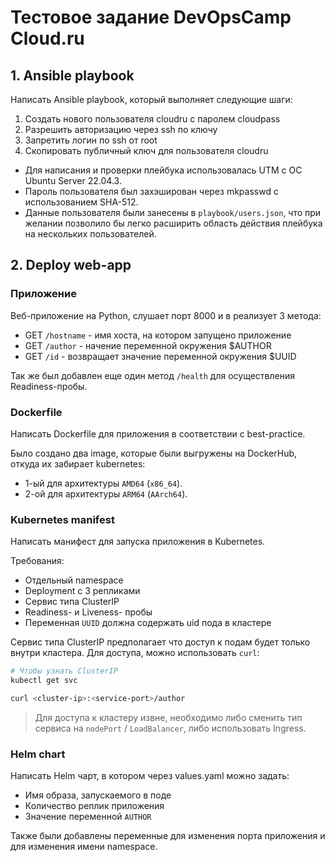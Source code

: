 # Тестовое задание DevOpsCamp Cloud.ru 

## 1. Ansible playbook
Написать Ansible playbook, который выполняет следующие шаги:

1. Создать нового пользователя cloudru с паролем cloudpass 
1. Разрешить авторизацию через ssh по ключу
1. Запретить логин по ssh от root 
1. Скопировать публичный ключ для пользователя cloudru

* Для написания и проверки плейбука использовалась UTM c ОС Ubuntu Server 22.04.3.
* Пароль пользователя был захэширован через mkpasswd с использованием SHA-512.
* Данные пользователя были занесены в `playbook/users.json`, что при желании позволило бы легко расширить область действия плейбука на нескольких пользователей.

## 2. Deploy web-app
### Приложение
Веб-приложение на Python, слушает порт 8000 и в реализует 3 метода:
- GET `/hostname` - имя хоста, на котором запущено приложение
- GET `/author` - начение переменной окружения $AUTHOR
- GET `/id` - возвращает значение переменной окружения $UUID

Так же был добавлен еще один метод `/health` для осуществления Readiness-пробы.

### Dockerfile
Написать Dockerfile для приложения в соответствии с best-practice.

Было создано два image, которые были выгружены на DockerHub, откуда их забирает kubernetes:

 * 1-ый для архитектуры `AMD64` (`x86_64`).
 * 2-ой для архитектуры `ARM64` (`AArch64`).

### Kubernetes manifest
Написать манифест для запуска приложения в Kubernetes. <br>

Требования:
* Отдельный namespace
* Deployment с 3 репликами
* Сервис типа ClusterIP
* Readiness- и Liveness- пробы 
* Переменная `UUID` должна содержать uid пода в кластере

Сервис типа ClusterIP предполагает что доступ к подам будет только внутри кластера. 
Для доступа, можно использовать `curl`:
```bash
# Чтобы узнать ClusterIP
kubectl get svc

curl <cluster-ip>:<service-port>/author
```

> Для доступа к кластеру извне, необходимо либо сменить тип сервиса на `nodePort` / `LoadBalancer`, либо использовать Ingress.

### Helm chart
Написать Helm чарт, в котором через values.yaml можно задать:
- Имя образа, запускаемого в поде 
- Количество реплик приложения
- Значение переменной `AUTHOR`

Также были добавлены переменные для изменения порта приложения и для изменения имени namespace.
